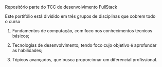 Repositório parte do TCC de desenvolvimento FullStack

Este portifólio está dividido em três grupos de disciplinas que cobrem todo o curso

1) Fundamentos de computação, com foco nos conhecimentos técnicos básicos;

2) Tecnologias de desenvolvimento, tendo foco cujo objetivo é aprofundar as habilidades;

3) Tópicos avançados, que busca proporcionar um diferencial profissional.
